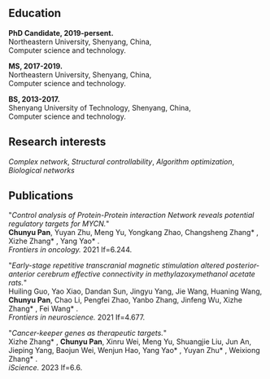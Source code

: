

## Education
**PhD Candidate, 2019-persent.**<br>
Northeastern University, Shenyang, China,<br>
Computer science and technology.

**MS, 2017-2019.**<br>
Northeastern University, Shenyang, China,<br>
Computer science and technology.

**BS, 2013-2017.**<br>
Shenyang University of Technology, Shenyang, China,<br>
Computer science and technology. 
## Research interests
_Complex network_, _Structural controllability_, _Algorithm optimization_, _Biological networks_

## Publications
"_Control analysis of Protein-Protein interaction Network reveals potential regulatory targets for MYCN._"<br>
**Chunyu Pan**, Yuyan Zhu, Meng Yu, Yongkang Zhao, Changsheng Zhang* , Xizhe Zhang* , Yang Yao* .<br>
_Frontiers in oncology._ 2021 If=6.244.

"_Early-stage repetitive transcranial magnetic stimulation altered posterior-anterior cerebrum effective connectivity in methylazoxymethanol acetate rats._"<br>
Huiling Guo, Yao Xiao, Dandan Sun, Jingyu Yang, Jie Wang, Huaning Wang, **Chunyu Pan**, Chao Li, Pengfei Zhao, Yanbo Zhang, Jinfeng Wu, Xizhe Zhang* , Fei Wang* .<br>
_Frontiers in neuroscience._ 2021 If=4.677.

"_Cancer-keeper genes as therapeutic targets._"<br>
Xizhe Zhang* , **Chunyu Pan**, Xinru Wei, Meng Yu, Shuangjie Liu, Jun An, Jieping Yang, Baojun Wei, Wenjun Hao, Yang Yao* , Yuyan Zhu* , Weixiong Zhang* .<br>
_iScience._ 2023 If=6.6.
